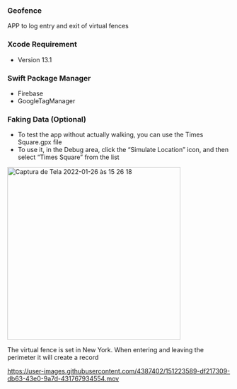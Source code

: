 ### Geofence
APP to log entry and exit of virtual fences

### Xcode Requirement 
- Version 13.1

### Swift Package Manager
- Firebase
- GoogleTagManager

### Faking Data (Optional)
- To test the app without actually walking, you can use the Times Square.gpx file
- To use it, in the Debug area, click the “Simulate Location” icon, and then select “Times Square” from the list
<img width="391" alt="Captura de Tela 2022-01-26 às 15 26 18" src="https://user-images.githubusercontent.com/4387402/151223661-8ebc8e25-c420-471f-94ad-030d92fbf2b5.png">


The virtual fence is set in New York. When entering and leaving the perimeter it will create a record

https://user-images.githubusercontent.com/4387402/151223589-df217309-db63-43e0-9a7d-431767934554.mov

